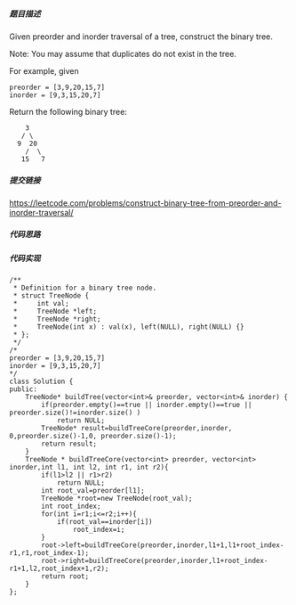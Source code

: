 ##### 题目描述
Given preorder and inorder traversal of a tree, construct the binary tree.

Note:
You may assume that duplicates do not exist in the tree.

For example, given
```
preorder = [3,9,20,15,7]
inorder = [9,3,15,20,7]
```
Return the following binary tree:
```
    3
   / \
  9  20
    /  \
   15   7
```

##### 提交链接
https://leetcode.com/problems/construct-binary-tree-from-preorder-and-inorder-traversal/



##### 代码思路




##### 代码实现

```
/**
 * Definition for a binary tree node.
 * struct TreeNode {
 *     int val;
 *     TreeNode *left;
 *     TreeNode *right;
 *     TreeNode(int x) : val(x), left(NULL), right(NULL) {}
 * };
 */
/*
preorder = [3,9,20,15,7]
inorder = [9,3,15,20,7]
*/
class Solution {
public:
    TreeNode* buildTree(vector<int>& preorder, vector<int>& inorder) {      
        if(preorder.empty()==true || inorder.empty()==true || preorder.size()!=inorder.size() )
            return NULL;
        TreeNode* result=buildTreeCore(preorder,inorder, 0,preorder.size()-1,0, preorder.size()-1);
        return result;
    }
    TreeNode * buildTreeCore(vector<int> preorder, vector<int> inorder,int l1, int l2, int r1, int r2){
        if(l1>l2 || r1>r2)
            return NULL;
        int root_val=preorder[l1];
        TreeNode *root=new TreeNode(root_val);
        int root_index;
        for(int i=r1;i<=r2;i++){
            if(root_val==inorder[i])
                root_index=i;
        }
        root->left=buildTreeCore(preorder,inorder,l1+1,l1+root_index-r1,r1,root_index-1);
        root->right=buildTreeCore(preorder,inorder,l1+root_index-r1+1,l2,root_index+1,r2);
        return root;
    }
};








```
